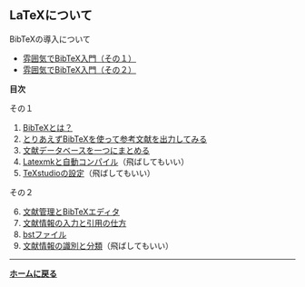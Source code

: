 ## **LaTeXについて**




BibTeXの導入について
  - [雰囲気でBibTeX入門（その１）](/latex/bibtex1)
  - [雰囲気でBibTeX入門（その２）](/latex/bibtex2)

**目次**

その１
<ol start="1">
  <li><a href="https://paper3510mm.github.io/latex/bibtex1#what_is_bibtex">BibTeXとは？</a></li>
  <li><a href="https://paper3510mm.github.io/latex/bibtex1/#intro_bibtex">とりあえずBibTeXを使って参考文献を出力してみる</a></li>
  <li><a href="https://paper3510mm.github.io/latex/bibtex1/#mktexlsr">文献データベースを一つにまとめる</a></li>
  <li><a href="https://paper3510mm.github.io/latex/bibtex1/#latexmk">Latexmkと自動コンパイル</a>（飛ばしてもいい）</li>
  <li><a href="https://paper3510mm.github.io/latex/bibtex1/#for_texstudio">TeXstudioの設定</a>（飛ばしてもいい）</li>
</ol>
その２
<ol start="6">
  <li><a href="/latex/bibtex2#jabref">文献管理とBibTeXエディタ</a></li>
  <li><a href="/latex/bibtex2#bib">文献情報の入力と引用の仕方</a></li>
  <li><a href="/latex/bibtex2#bst">bstファイル</a></li>
  <li><a href="/latex/bibtex2#indentifier">文献情報の識別と分類</a>（飛ばしてもいい）</li>
</ol>


---

**[ホームに戻る](/index)**